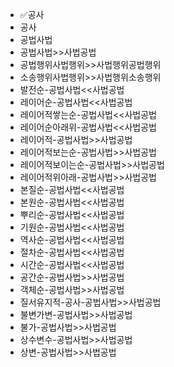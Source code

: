 - ✅공사
- 공사
- 공법사법
- 공법사법>>사법공법
- 공법행위사법행위>>사법행위공법행위
- 소송행위사법행위>>사법행위소송행위
- 발전순-공법사법<<사법공법
- 레이어순-공법사법<<사법공법
- 레이어적쌓는순-공법사법<<사법공법
- 레이어순아래위-공법사법<<사법공법
- 레이어적-공법사법>>사법공법
- 레이어적보는순-공법사법>>사법공법
- 레이어적보이는순-공법사법>>사법공법
- 레이어적위아래-공법사법>>사법공법
- 본질순-공법사법<<사법공법
- 본원순-공법사법<<사법공법
- 뿌리순-공법사법<<사법공법
- 기원순-공법사법<<사법공법
- 역사순-공법사법<<사법공법
- 절차순-공법사법<<사법공법
- 시간순-공법사법<<사법공법
- 공간순-공법사법>>사법공법
- 객체순-공법사법>>사법공법
- 질서유지적-공사-공법사법>>사법공법
- 불변가변-공법사법>>사법공법
- 불가-공법사법>>사법공법
- 상수변수-공법사법>>사법공법
- 상변-공법사법>>사법공법